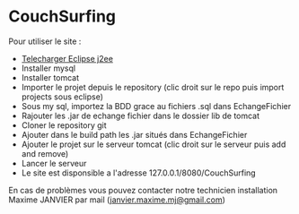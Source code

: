 # CouchSurfing

<h>Pour utiliser le site :</h><br/>
<ul><li>
<a href="https://eclipse.org/downloads/packages/eclipse-ide-java-ee-developers/keplersr2">Telecharger Eclipse j2ee</a></li>
  <li>Installer mysql</li>
  <li>Installer tomcat</li>
  <li>Importer le projet depuis le repository (clic droit sur le repo puis import projects sous eclipse)</li>
  <li>Sous my sql, importez la BDD grace au fichiers .sql dans EchangeFichier</li>
  <li>Rajouter les .jar de echange fichier dans le dossier lib de tomcat</li>
  <li>Cloner le repository git</li>
  <li>Ajouter dans le build path les .jar situés dans EchangeFichier</li>
  <li>Ajouter le projet sur le serveur tomcat (clic droit sur le serveur puis add and remove)</li>
  <li>Lancer le serveur</li>
  <li>Le site est disponsible a l'adresse 127.0.0.1/8080/CouchSurfing</li>
</ul>

En cas de problèmes vous pouvez contacter notre technicien installation<br/>
Maxime JANVIER par mail (janvier.maxime.mj@gmail.com)
